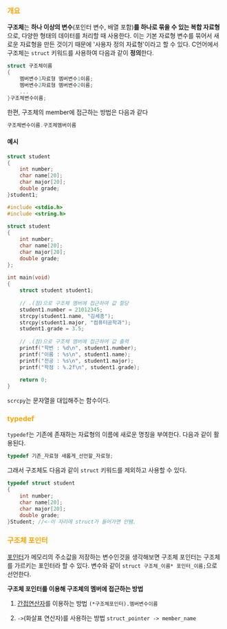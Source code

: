 ### <font color="orange">개요</font>

**구조체**는 **하나 이상의 변수**(포인터 변수, 배열 포함)**를 하나로 묶을 수 있는 복합 자료형**으로, 다양한 형태의 데이터를 처리할 때 사용한다. 이는 기본 자료형 변수를 묶어서 새로운 자료형을 만든 것이기 때문에 '사용자 정의 자료형'이라고 할 수 있다. C언어에서 구조체는 `struct` 키워드를 사용하여 다음과 같이 **정의**한다.

```C
struct 구조체이름
{
    멤버변수1자료형 멤버변수1이름;
    멤버변수2자료형 멤버변수2이름;
    ...
}구조체변수이름;
```

한편, 구조체의 member에 접근하는 방법은 다음과 같다
```C
구조체변수이름.구조체멤버이름
```

#### 예시

```C
struct student
{
    int number;
    char name[20];
    char major[20];
    double grade;
}student1;
```

```C
#include <stdio.h>
#include <string.h>
 
struct student
{
    int number;
    char name[20];
    char major[20];
    double grade;
};
 
int main(void)
{
    struct student student1;
 
    // .(점)으로 구조체 멤버에 접근하여 값 할당
    student1.number = 21012345;
    strcpy(student1.name, "김세종");
    strcpy(student1.major, "컴퓨터공학과");
    student1.grade = 3.5;
 
    // .(점)으로 구조체 멤버에 접근하여 값 출력
    printf("학번 : %d\n", student1.number);
    printf("이름 : %s\n", student1.name);
    printf("전공 : %s\n", student1.major);
    printf("학점 : %.2f\n", student1.grade);
 
    return 0;
}
```

`scrcpy`는 문자열을 대입해주는 함수이다.
### <font color = "orange">typedef</font>

`typedef`는 기존에 존재하는 자료형의 이름에 새로운 명칭을 부여한다. 다음과 같이 활용된다.

```C
typedef 기존_자료형 새롭게_선언할_자료형;
```

그래서 구조체도 다음과 같이 `struct` 키워드를 제외하고 사용할 수 있다.

```C
typedef struct student
{
    int number;
    char name[20];
    char major[20];
    double grade;
}Student; //<-이 자리에 struct가 들어가면 안됌.
```

### <font color = "orange">구조체 포인터</font>

[포인터](https://github.com/Mist0713/JSHS-infoclass/blob/main/%ED%8F%AC%EC%9D%B8%ED%84%B0.md)가 메모리의 주소값을 저장하는 변수인것을 생각해보면 구조체 포인터는 구조체를 가르키는 포인터라 할 수 있다. 변수와 같이 `struct 구조체_이름* 포인터_이름;`으로 선언한다.

**구조체 포인터를 이용해 구조체의 멤버에 접근하는 방법**

1. [간접연산자](https://github.com/Mist0713/JSHS-infoclass/blob/main/%ED%8F%AC%EC%9D%B8%ED%84%B0.md)를 이용하는 방법 
`(*구조체포인터).멤버변수이름`

2. `->`(화살표 연산자)를 사용하는 방법
`struct_pointer -> member_name`

